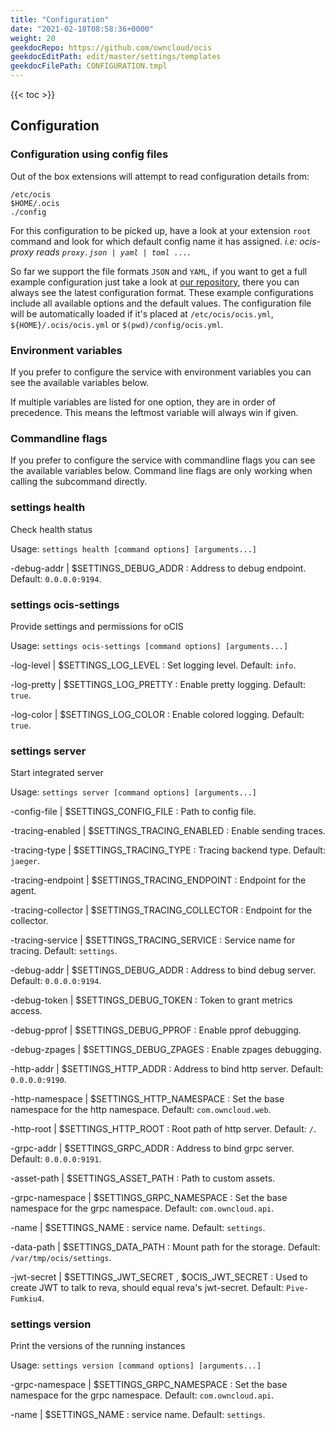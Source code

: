 ```yaml
---
title: "Configuration"
date: "2021-02-18T08:58:36+0000"
weight: 20
geekdocRepo: https://github.com/owncloud/ocis
geekdocEditPath: edit/master/settings/templates
geekdocFilePath: CONFIGURATION.tmpl
---
```


{{< toc >}}

## Configuration

### Configuration using config files

Out of the box extensions will attempt to read configuration details from:

```console
/etc/ocis
$HOME/.ocis
./config
```

For this configuration to be picked up, have a look at your extension `root` command and look for which default config name it has assigned. *i.e: ocis-proxy reads `proxy.json | yaml | toml ...`*.

So far we support the file formats `JSON` and `YAML`, if you want to get a full example configuration just take a look at [our repository](https://github.com/owncloud/ocis/tree/master/config), there you can always see the latest configuration format. These example configurations include all available options and the default values. The configuration file will be automatically loaded if it's placed at `/etc/ocis/ocis.yml`, `${HOME}/.ocis/ocis.yml` or `$(pwd)/config/ocis.yml`.

### Environment variables

If you prefer to configure the service with environment variables you can see the available variables below.

If multiple variables are listed for one option, they are in order of precedence. This means the leftmost variable will always win if given.

### Commandline flags

If you prefer to configure the service with commandline flags you can see the available variables below. Command line flags are only working when calling the subcommand directly.

### settings health

Check health status

Usage: `settings health [command options] [arguments...]`

-debug-addr |  $SETTINGS_DEBUG_ADDR
: Address to debug endpoint. Default: `0.0.0.0:9194`.

### settings ocis-settings

Provide settings and permissions for oCIS

Usage: `settings ocis-settings [command options] [arguments...]`

-log-level |  $SETTINGS_LOG_LEVEL
: Set logging level. Default: `info`.

-log-pretty |  $SETTINGS_LOG_PRETTY
: Enable pretty logging. Default: `true`.

-log-color |  $SETTINGS_LOG_COLOR
: Enable colored logging. Default: `true`.

### settings server

Start integrated server

Usage: `settings server [command options] [arguments...]`

-config-file |  $SETTINGS_CONFIG_FILE
: Path to config file.

-tracing-enabled |  $SETTINGS_TRACING_ENABLED
: Enable sending traces.

-tracing-type |  $SETTINGS_TRACING_TYPE
: Tracing backend type. Default: `jaeger`.

-tracing-endpoint |  $SETTINGS_TRACING_ENDPOINT
: Endpoint for the agent.

-tracing-collector |  $SETTINGS_TRACING_COLLECTOR
: Endpoint for the collector.

-tracing-service |  $SETTINGS_TRACING_SERVICE
: Service name for tracing. Default: `settings`.

-debug-addr |  $SETTINGS_DEBUG_ADDR
: Address to bind debug server. Default: `0.0.0.0:9194`.

-debug-token |  $SETTINGS_DEBUG_TOKEN
: Token to grant metrics access.

-debug-pprof |  $SETTINGS_DEBUG_PPROF
: Enable pprof debugging.

-debug-zpages |  $SETTINGS_DEBUG_ZPAGES
: Enable zpages debugging.

-http-addr |  $SETTINGS_HTTP_ADDR
: Address to bind http server. Default: `0.0.0.0:9190`.

-http-namespace |  $SETTINGS_HTTP_NAMESPACE
: Set the base namespace for the http namespace. Default: `com.owncloud.web`.

-http-root |  $SETTINGS_HTTP_ROOT
: Root path of http server. Default: `/`.

-grpc-addr |  $SETTINGS_GRPC_ADDR
: Address to bind grpc server. Default: `0.0.0.0:9191`.

-asset-path |  $SETTINGS_ASSET_PATH
: Path to custom assets.

-grpc-namespace |  $SETTINGS_GRPC_NAMESPACE
: Set the base namespace for the grpc namespace. Default: `com.owncloud.api`.

-name |  $SETTINGS_NAME
: service name. Default: `settings`.

-data-path |  $SETTINGS_DATA_PATH
: Mount path for the storage. Default: `/var/tmp/ocis/settings`.

-jwt-secret |  $SETTINGS_JWT_SECRET , $OCIS_JWT_SECRET
: Used to create JWT to talk to reva, should equal reva's jwt-secret. Default: `Pive-Fumkiu4`.

### settings version

Print the versions of the running instances

Usage: `settings version [command options] [arguments...]`

-grpc-namespace |  $SETTINGS_GRPC_NAMESPACE
: Set the base namespace for the grpc namespace. Default: `com.owncloud.api`.

-name |  $SETTINGS_NAME
: service name. Default: `settings`.

